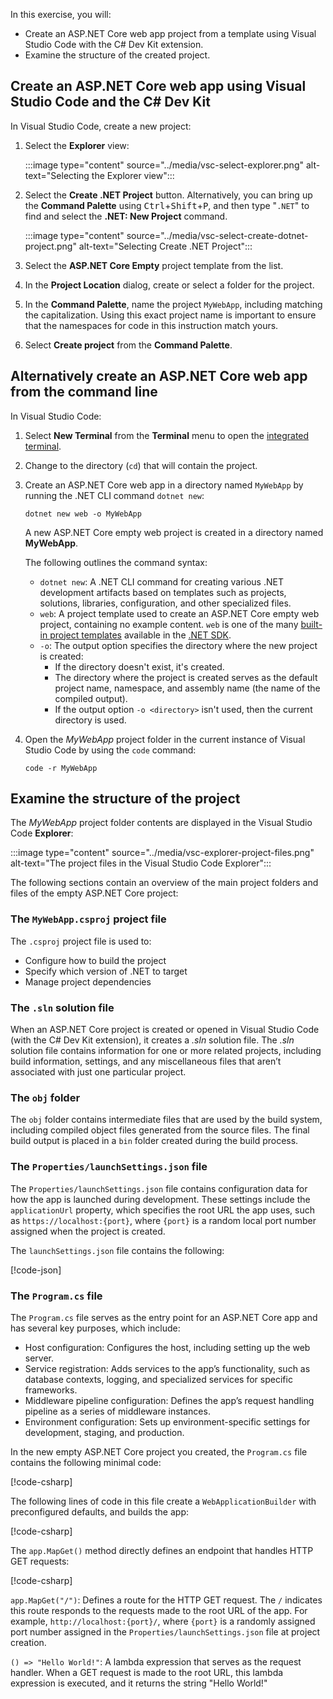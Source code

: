 In this exercise, you will:

* Create an ASP.NET Core web app project from a template using Visual Studio Code with the C# Dev Kit extension.
* Examine the structure of the created project.

## Create an ASP.NET Core web app using Visual Studio Code and the C# Dev Kit

In Visual Studio Code, create a new project:

1. Select the **Explorer** view:

    :::image type="content" source="../media/vsc-select-explorer.png" alt-text="Selecting the Explorer view":::

1. Select the **Create .NET Project** button. Alternatively, you can bring up the **Command Palette** using <kbd>Ctrl</kbd>+<kbd>Shift</kbd>+<kbd>P</kbd>, and then type "`.NET`" to find and select the **.NET: New Project** command.

    :::image type="content" source="../media/vsc-select-create-dotnet-project.png" alt-text="Selecting Create .NET Project":::

1. Select the **ASP.NET Core Empty** project template from the list.
1. In the **Project Location** dialog, create or select a folder for the project.
1. In the **Command Palette**, name the project `MyWebApp`, including matching the capitalization. Using this exact project name is important to ensure that the namespaces for code in this instruction match yours.
1. Select **Create project** from the **Command Palette**.

## Alternatively create an ASP.NET Core web app from the command line

In Visual Studio Code:

1. Select **New Terminal** from the **Terminal** menu to open the [integrated terminal](https://code.visualstudio.com/docs/editor/integrated-terminal).
1. Change to the directory (`cd`) that will contain the project.
1. Create an ASP.NET Core web app in a directory named `MyWebApp` by running the .NET CLI command `dotnet new`:

    ```dotnetcli
    dotnet new web -o MyWebApp
    ```

    A new ASP.NET Core empty web project is created in a directory named **MyWebApp**.
    
    The following outlines the command syntax:
    
    - `dotnet new`: A .NET CLI command for creating various .NET development artifacts based on templates such as projects, solutions, libraries, configuration, and other specialized files.
    - `web`: A project template used to create an ASP.NET Core empty web project, containing no example content. `web` is one of the many [built-in project templates](/dotnet/core/tools/dotnet-new-sdk-templates) available in the [.NET SDK](https://dotnet.microsoft.com/download).
    - `-o`: The output option specifies the directory where the new project is created:
        - If the directory doesn't exist, it's created. 
        - The directory where the project is created serves as the default project name, namespace, and assembly name (the name of the compiled output).
        - If the output option `-o <directory>` isn't used, then the current directory is used.

1. Open the *MyWebApp* project folder in the current instance of Visual Studio Code by using the `code` command:

   ```dotnetcli
   code -r MyWebApp
   ```

## Examine the structure of the project

The *MyWebApp* project folder contents are displayed in the Visual Studio Code **Explorer**:

:::image type="content" source="../media/vsc-explorer-project-files.png" alt-text="The project files in the Visual Studio Code Explorer":::

The following sections contain an overview of the main project folders and files of the empty ASP.NET Core project:

### The `MyWebApp.csproj` project file

The `.csproj` project file is used to:

- Configure how to build the project
- Specify which version of .NET to target
- Manage project dependencies

### The `.sln` solution file

When an ASP.NET Core project is created or opened in Visual Studio Code (with the C# Dev Kit extension), it creates a *<project name>.sln* solution file. The *<project name>.sln* solution file contains information for one or more related projects, including build information, settings, and any miscellaneous files that aren’t associated with just one particular project.

### The `obj` folder

The `obj` folder contains intermediate files that are used by the build system, including compiled object files generated from the source files. The final build output is placed in a `bin` folder created during the build process.

### The `Properties/launchSettings.json` file

The `Properties/launchSettings.json` file contains configuration data for how the app is launched during development. These settings include the `applicationUrl` property, which specifies the root URL the app uses, such as `https://localhost:{port}`, where `{port}` is a random local port number assigned when the project is created.

The `launchSettings.json` file contains the following:

[!code-json[](../code/MyWebApp/Properties/launchSettings.json)]

### The `Program.cs` file

The `Program.cs` file serves as the entry point for an ASP.NET Core app and has several key purposes, which include:

- Host configuration: Configures the host, including setting up the web server.
- Service registration: Adds services to the app’s functionality, such as database contexts, logging, and specialized services for specific frameworks.
- Middleware pipeline configuration: Defines the app’s request handling pipeline as a series of middleware instances.
- Environment configuration: Sets up environment-specific settings for development, staging, and production.

In the new empty ASP.NET Core project you created, the `Program.cs` file contains the following minimal code:

[!code-csharp[](../code/MyWebApp/Program.cs?name=snippet_all)]

The following lines of code in this file create a `WebApplicationBuilder` with preconfigured defaults, and builds the app:

[!code-csharp[](../code/MyWebApp/Program.cs?name=snippet_web_application_builder)]

The `app.MapGet()` method directly defines an endpoint that handles HTTP GET requests:

[!code-csharp[](../code/MyWebApp/Program.cs?name=snippet_web_mapget)]

`app.MapGet("/")`: Defines a route for the HTTP GET request. The `/` indicates this route responds to the requests made to the root URL of the app. For example, `http://localhost:{port}/`, where `{port}` is a randomly assigned port number assigned in the `Properties/launchSettings.json` file at project creation.

`() => "Hello World!"`: A lambda expression that serves as the request handler. When a GET request is made to the root URL, this lambda expression is executed, and it returns the string "Hello World!"
